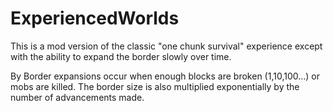 # ExperiencedWorlds

This is a mod version of the classic "one chunk survival" experience except with the ability to expand the border slowly over time.

By Border expansions occur when enough blocks are broken (1,10,100...) or mobs are killed. The border size is also multiplied exponentially by the number of advancements made.
